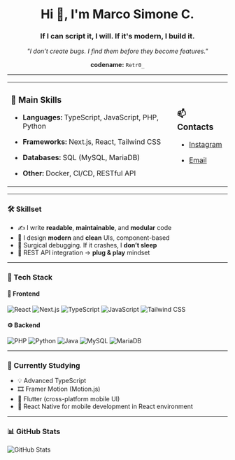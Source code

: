 <h1 align="center">Hi 👋, I'm Marco Simone C.</h1>
<h3 align="center">If I can script it, I will. If it's modern, I build it.</h3>
<p align="center"><em>"I don’t create bugs. I find them before they become features."</em></p>
<p align="center"><strong>codename:</strong> <code>Retr0_</code></p>

---

<table>
  <tr>
    <td>

### 🧠 Main Skills

- **Languages:** TypeScript, JavaScript, PHP, Python  
- **Frameworks:** Next.js, React, Tailwind CSS  
- **Databases:** SQL (MySQL, MariaDB)  
- **Other:** Docker, CI/CD, RESTful API

    </td>
    <td>

### 📫 Contacts

<!-- - [LinkedIn](#) -->
- [Instagram](https://www.instagram.com/_.marco_simone._/)
<!-- - [Portfolio](#) -->
- [Email](mailto:marco_simone@svago.online)

    </td>
  </tr>
</table>

---

### 🛠️ Skillset

- ✍️ I write **readable**, **maintainable**, and **modular** code  
- 🎨 I design **modern** and **clean** UIs, component-based  
- 🧪 Surgical debugging. If it crashes, I **don’t sleep**  
- 🧬 REST API integration → **plug & play** mindset

---

### 🧰 Tech Stack

#### 🚀 Frontend

![React](https://img.shields.io/badge/React-20232A?style=for-the-badge&logo=react&logoColor=61DAFB)
![Next.js](https://img.shields.io/badge/Next.js-000000?style=for-the-badge&logo=nextdotjs&logoColor=white)
![TypeScript](https://img.shields.io/badge/TypeScript-007ACC?style=for-the-badge&logo=typescript&logoColor=white)
![JavaScript](https://img.shields.io/badge/JavaScript-F7DF1E?style=for-the-badge&logo=javascript&logoColor=black)
![Tailwind CSS](https://img.shields.io/badge/Tailwind_CSS-06B6D4?style=for-the-badge&logo=tailwind-css&logoColor=white)

#### ⚙️ Backend

![PHP](https://img.shields.io/badge/PHP-777BB4?style=for-the-badge&logo=php&logoColor=white)
![Python](https://img.shields.io/badge/Python-3776AB?style=for-the-badge&logo=python&logoColor=white)
![Java](https://img.shields.io/badge/Java-ED8B00?style=for-the-badge&logo=openjdk&logoColor=white)
![MySQL](https://img.shields.io/badge/MySQL-4479A1?style=for-the-badge&logo=mysql&logoColor=white)
![MariaDB](https://img.shields.io/badge/MariaDB-003545?style=for-the-badge&logo=mariadb&logoColor=white)

---

### 🚧 Currently Studying

- 💡 Advanced TypeScript  
- 🎞️ Framer Motion (Motion.js)  
- 📱 Flutter (cross-platform mobile UI)  
- 📲 React Native for mobile development in React environment

---

### 📊 GitHub Stats

![GitHub Stats](https://github-readme-stats.vercel.app/api?username=Retr0dev-jpg&show_icons=true&theme=transparent)
